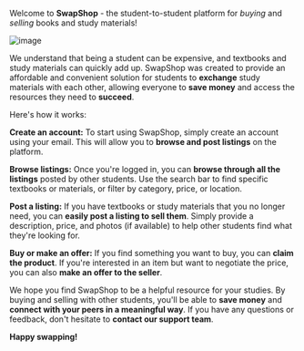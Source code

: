 Welcome to <strong>SwapShop</strong> - the student-to-student platform for <em>buying</em> and <em>selling</em> books and study materials!

![image](https://github.com/user-attachments/assets/ddd78728-136b-462f-8b48-5f6cbf71fac8)


We understand that being a student can be expensive, and textbooks and study materials can quickly add up. SwapShop was created to provide an affordable and convenient solution for students to <strong>exchange</strong> study materials with each other, allowing everyone to <strong>save money</strong> and access the resources they need to <strong>succeed</strong>.

Here's how it works:

<strong>Create an account:</strong> To start using SwapShop, simply create an account using your email. This will allow you to <strong>browse and post listings</strong> on the platform.

<strong>Browse listings:</strong> Once you're logged in, you can <strong>browse through all the listings</strong> posted by other students. Use the search bar to find specific textbooks or materials, or filter by category, price, or location.

<strong>Post a listing:</strong> If you have textbooks or study materials that you no longer need, you can <strong>easily post a listing to sell them</strong>. Simply provide a description, price, and photos (if available) to help other students find what they're looking for.

<strong>Buy or make an offer:</strong> If you find something you want to buy, you can <strong>claim the product</strong>. If you're interested in an item but want to negotiate the price, you can also <strong>make an offer to the seller</strong>.

We hope you find SwapShop to be a helpful resource for your studies. By buying and selling with other students, you'll be able to <strong>save money</strong> and <strong>connect with your peers in a meaningful way</strong>. If you have any questions or feedback, don't hesitate to <strong>contact our support team</strong>.

<strong>Happy swapping!</strong>
